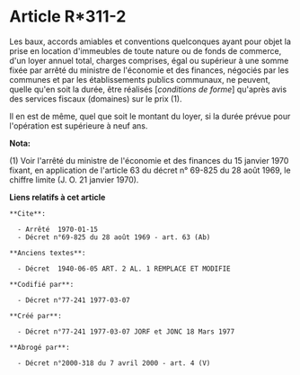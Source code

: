 # Article R*311-2

Les baux, accords amiables et conventions quelconques ayant pour objet la prise en location d'immeubles de toute nature ou de
fonds de commerce, d'un loyer annuel total, charges comprises, égal ou supérieur à une somme fixée par arrêté du ministre de
l'économie et des finances, négociés par les communes et par les établissements publics communaux, ne peuvent, quelle qu'en
soit la durée, être réalisés [*conditions de forme*] qu'après avis des services fiscaux (domaines) sur le prix (1).

Il en est de même, quel que soit le montant du loyer, si la durée prévue pour l'opération est supérieure à neuf ans.

**Nota:**

(1) Voir l'arrêté du ministre de l'économie et des finances du 15 janvier 1970 fixant, en application de l'article 63 du
décret n° 69-825 du 28 août 1969, le chiffre limite (J. O. 21 janvier 1970).

**Liens relatifs à cet article**

	**Cite**:

	  - Arrêté  1970-01-15
	  - Décret n°69-825 du 28 août 1969 - art. 63 (Ab)

	**Anciens textes**:

	  - Décret  1940-06-05 ART. 2 AL. 1 REMPLACE ET MODIFIE

	**Codifié par**:

	  - Décret n°77-241 1977-03-07

	**Créé par**:

	  - Décret n°77-241 1977-03-07 JORF et JONC 18 Mars 1977

	**Abrogé par**:

	  - Décret n°2000-318 du 7 avril 2000 - art. 4 (V)

